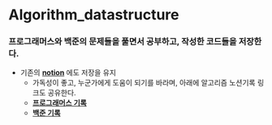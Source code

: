# Algorithm_datastructure

### 프로그래머스와 백준의 문제들을 풀면서 공부하고, 작성한 코드들을 저장한다.

* 기존의 **[notion]** 에도 저장을 유지
  - 가독성이 좋고, 누군가에게 도움이 되기를 바라며, 아래에 알고리즘 노션기록 링크도 공유한다.
  - **[프로그래머스 기록]**
  - **[백준 기록]**


[notion]:https://deeply-saturnalia-5c9.notion.site/517d237cb96c4e8eb10c0aa9c58a9a43
[프로그래머스 기록]:https://deeply-saturnalia-5c9.notion.site/Programmers-cf7cce34a2df4df7bae53ce8bb13110d
[백준 기록]:https://deeply-saturnalia-5c9.notion.site/8d3401e10b0a4e329b1a1b4ce309db1c
